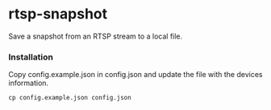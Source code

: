 # rtsp-snapshot
Save a snapshot from an RTSP stream to a local file.

### Installation
Copy config.example.json in config.json and update the file with the
devices information.

```
cp config.example.json config.json
```